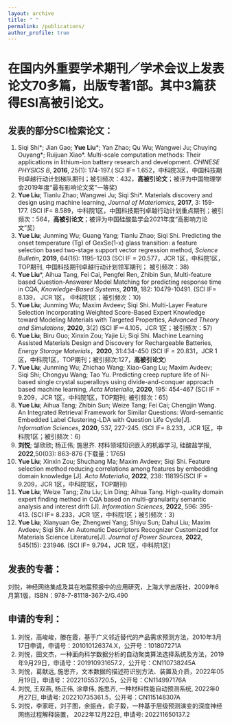 ```yaml
---
layout: archive
title: " "
permalink: /publications/
author_profile: true
---
```


在国内外重要学术期刊／学术会议上发表论文70多篇，出版专著1部。其中3篇获得ESI高被引论文。
======

发表的部分SCI检索论文：
------
1.	Siqi Shi*; Jian Gao; **Yue Liu***; Yan Zhao; Qu Wu; Wangwei Ju; Chuying Ouyang*; Ruijuan Xiao*. Multi-scale computation methods: Their applications in lithium-ion battery research and development. _CHINESE PHYSICS B_, **2016**, 25(1): 174-197.( SCI IF= 1.652，中科院3区，中国科技期刊卓越行动计划梯队期刊；被引频次：432，**高被引论文**；被评为中国物理学会2019年度“最有影响论文奖”一等奖)
2.	**Yue Liu**; Tianlu Zhao; Wangwei Ju; Siqi Shi*. Materials discovery and design using machine learning, _Journal of Materiomics_, **2017**, 3: 159-177. (SCI IF= 8.589，中科院1区，中国科技期刊卓越行动计划重点期刊；被引频次：564，**高被引论文**；被评为中国硅酸盐学会2021年度“高影响力论文”奖)
3.	**Yue Liu**; Junming Wu; Guang Yang; Tianlu Zhao; Siqi Shi. Predicting the onset temperature (Tg) of GexSe(1-x) glass transition: a feature selection based two-stage support vector regression method, _Science Bulletin_, **2019**, 64(16): 1195-1203 (SCI IF = 20.577，JCR 1区，中科院1区，TOP期刊, 中国科技期刊卓越行动计划领军期刊； 被引频次：38)
4.	**Yue Liu***, Aihua Tang, Fei Cai, Pengfei Ren, Zhibin Sun, Multi-feature based Question-Answerer Model Matching for predicting response time in CQA, _Knowledge-Based Systems_, **2019**, 182: 10479-10491. (SCI IF= 8.139， JCR 1区， 中科院1区；被引频次：10)
5.	**Yue Liu**; Junming Wu; Maxim Avdeev; Siqi Shi. Multi-Layer Feature Selection Incorporating Weighted Score-Based Expert Knowledge toward Modeling Materials with Targeted Properties, _Advanced Theory and Simulations_, **2020**, 3(2) (SCI IF＝4.105，JCR 1区；被引频次：57)
6.	**Yue Liu**; Biru Guo; Xinxin Zou; Yajie Li; Siqi Shi. Machine Learning Assisted Materials Design and Discovery for Rechargeable Batteries, _Energy Storage Materials_，**2020**, 31:434-450 (SCI IF = 20.831，JCR 1区，中科院1区，TOP期刊；被引频次:127，**高被引论文**)
7.	**Yue Liu**; Junming Wu; Zhichao Wang; Xiao-Gang Lu; Maxim Avdeev; Siqi Shi; Chongyu Wang; Tao Yu. Predicting creep rupture life of Ni-based single crystal superalloys using divide-and-conquer approach based machine learning, _Acta Materialia_, **2020**, 195: 454-467 (SCI IF = 9.209，JCR 1区，中科院1区，TOP期刊; 被引频次：65)
8.	**Yue Liu**; Aihua Tang; Zhibin Sun; Weize Tang; Fei Cai; Chengjin Wang. An Integrated Retrieval Framework for Similar Questions: Word-semantic Embedded Label Clustering-LDA with Question Life Cycle[J]. _Information Sciences_, **2020**, 537, 227-245. (SCI IF= 8.233，JCR 1区，中科院1区；被引频次：6)
9.	**刘悦**; 邹欣欣; 杨正伟; 施思齐. 材料领域知识嵌入的机器学习, 硅酸盐学报, **2022**,50(03): 863-876 (下载量：1765)
10.	**Yue Liu**; Xinxin Zou; Shuchang Ma; Maxim Avdeev; Siqi Shi. Feature selection method reducing correlations among features by embedding domain knowledge [J]. _Acta Materialia_, **2022**, 238: 118195(SCI IF = 9.209，JCR 1区，中科院1区，TOP期刊)
11.	**Yue Liu**; Weize Tang; Zitu Liu; Lin Ding; Aihua Tang. High-quality domain expert finding method in CQA based on multi-granularity semantic analysis and interest drift [J]. _Information Sciences_, **2022**, 596: 395-413. (SCI IF= 8.233，JCR 1区，中科院1区；被引频次：3)
12.	**Yue Liu**; Xianyuan Ge; Zhengwei Yang; Shiyu Sun; Dahui Liu; Maxim Avdeev; Siqi Shi. An Automatic Descriptors Recognizer Customized for Materials Science Literature[J]. _Journal of Power Sources_, **2022**, 545(15): 231946. (SCI IF= 9.794，JCR 1区，中科院1区)


发表的专著：
------

刘悦，神经网络集成及其在地震预报中的应用研究，上海大学出版社，2009年6月第1版，ISBN：978-7-81118-367-2/G.490

申请的专利：
-------
1. 刘悦，高峻峻，滕在霞，基于广义邻近替代的产品需求预测方法，2010年3月17日申请，申请号：201010126374.X，公开号：101807271A
2. 刘悦，田文杰，一种面向科学数据分析的自动聚类算法选择系统及方法，2019年9月29日，申请号：201910931657.2，公开号：CN110738245A
3. 刘悦，葛献远, 施思齐，文本数据的描述符识别方法、装置及介质，2022年05月19日，申请号：202210553720.5，公开号：CN114997176A
4. 刘悦, 王双燕, 杨正伟, 涂章伟, 施思齐, 一种材料性能自动预测系统, 2022年0月27日, 申请号: 202210735361.5，公开号：CN115148307A
5. 刘悦，李家旺，刘子图，余振垚，俞子毅，一种基于层级预测演变的深度神经网络过程解释装置， 2022年12月22日, 申请号: 202211650137.2



